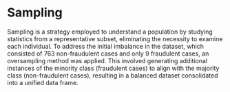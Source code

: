 # Sampling
Sampling is a strategy employed to understand a population by studying statistics from a representative subset, eliminating the necessity to examine each individual. To address the initial imbalance in the dataset, which consisted of 763 non-fraudulent cases and only 9 fraudulent cases, an oversampling method was applied. This involved generating additional instances of the minority class (fraudulent cases) to align with the majority class (non-fraudulent cases), resulting in a balanced dataset consolidated into a unified data frame.
